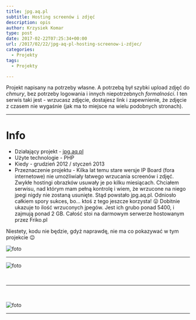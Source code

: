 ```yaml
---
title: jpg.aq.pl 
subtitle: Hosting screenów i zdjęć
description: opis
author: Krzysiek Komar
type: post
date: 2017-02-22T07:25:34+00:00
url: /2017/02/22/jpg-aq-pl-hosting-screenow-i-zdjec/
categories:
  - Projekty
tags:
  - Projekty

---
```

Projekt napisany na potrzeby własne. A potrzebą był szybki upload zdjęć do *chmury*, bez potrzeby logowania i innych niepotrzebnych *formalności*. I ten serwis taki jest - wrzucasz zdjęcie, dostajesz link i zapewnienie, że zdjęcie z czasem nie wygaśnie (jak ma to miejsce na wielu podobnych stronach).

___  

# Info
* <span class="project-info">Działający projekt - </span>[jpg.aq.pl](http://jpg.aq.pl/)
* <span class="project-info">Użyte technologie - </span> PHP
* <span class="project-info">Kiedy - </span>  grudzień 2012 / styczeń 2013
* <span class="project-info">Przeznaczenie projektu - </span> Kilka lat temu stare wersje IP Board (fora internetowe) nie umożliwiały łatwego wrzucania screenów i zdjęć. Zwykłe hostingi obrazków usuwały je po kilku miesiącach. Chciałem serwisu, nad którym mam pełną kontrolę i wiem, że wrzucone na niego jpegi nigdy nie zostaną usunięte. Stąd powstało jpg.aq.pl. Odniosło całkiem spory sukces, bo... ktoś z tego jeszcze korzysta! 😛 Dobitnie ukazuje to ilość wrzuconych jpegów. Jest ich grubo ponad 5400, i zajmują ponad 2 GB. Całość stoi na darmowym serwerze hostowanym przez Friko.pl
  
Niestety, kodu nie będzie, gdyż naprawdę, nie ma co pokazywać w tym projekcie 😉

![foto](/img/posts/projekty/jpg_aq_pl/jpg-aq-pl-1.png)

___ 

![foto](/img/posts/projekty/jpg_aq_pl/jpg-aq-pl-2.png)

&nbsp;

___ 


&nbsp;

![foto](/img/posts/projekty/jpg_aq_pl/jpg-aq-pl-3.png)

___ 
